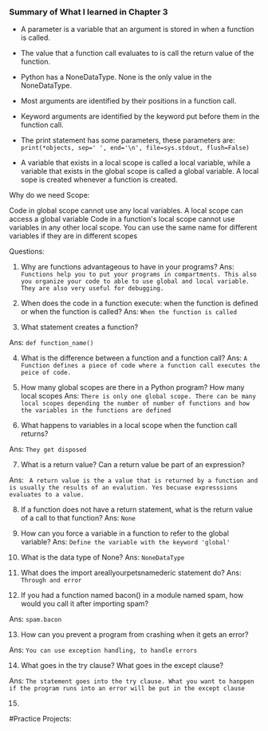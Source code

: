 ### Summary of What I learned in Chapter 3

* A parameter is a variable that an argument is stored in when a function is called.

* The value that a function call evaluates to is call the return value of the function.

* Python has a NoneDataType. None is the only value in the NoneDataType. 

* Most arguments are identified by their positions in a function call.

* Keyword arguments are identified by the keyword put before them in the function call.

* The print statement has some parameters, these parameters are: `print(*objects, sep=' ', end='\n', file=sys.stdout, flush=False)`


* A variable that exists in a local scope is called a local variable, while a variable that exists in the global scope is called a global variable. A local sope is created whenever  a function is created.

Why do we need Scope:

Code in global scope cannot use any local variables.
A local scope can access a global variable
Code in a function's local scope cannot use variables in any other local scope.
You can use the same name for different variables if they are in different scopes

Questions:

1. Why are functions advantageous to have in your programs?
Ans: `Functions help you to put your programs in compartments. This also you organize your code to able to use global and local variable. They are also very useful for debugging.`

2.  When does the code in a function execute: when the function is defined or when the function is called?
Ans: `When the function is called`

3. What statement creates a function?

Ans: `def function_name()`

4.  What is the difference between a function and a function call?
Ans: `A Function defines a piece of code where a function call executes the peice of code.`

5. How many global scopes are there in a Python program? How many 
local scopes
Ans: `There is only one global scope. There can be many local scopes depending the number of number of functions and how the variables in the functions are defined`

6.  What happens to variables in a local scope when the function call returns?

Ans: `They get disposed`

7.  What is a return value? Can a return value be part of an expression?

Ans: ` A return value is the a value that is returned by a function and is usually the results of an evalution. Yes becuase expresssions evaluates to a value.`

8. If a function does not have a return statement, what is the return value 
of a call to that function?
Ans: `None`

9.  How can you force a variable in a function to refer to the global variable?
Ans: `Define the variable with the keyword 'global'`

10.  What is the data type of None?
Ans: `NoneDataType `

11.   What does the import areallyourpetsnamederic statement do? 
Ans: `Through and error`

12.   If you had a function named bacon() in a module named spam, how 
would you call it after importing spam?

Ans: `spam.bacon`


13. How can you prevent a program from crashing when it gets an error?

Ans: `You can use exception handling, to handle errors`

14. What goes in the try clause? What goes in the except clause?

Ans: `The statement goes into the try clause. What you want to hanppen if the program runs into an error will be put in the except clause `

15. 


#Practice Projects:














